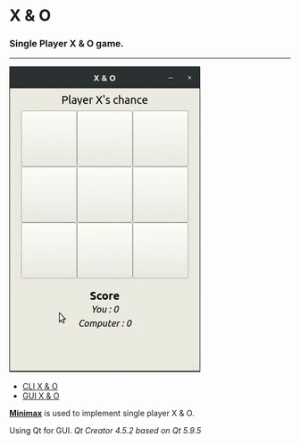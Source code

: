 # X & O

### Single Player X & O game.

----

![Demo X & O GUI](./img/XO_GUI.gif)

- [CLI X & O](./x_and_o.cpp)
- [GUI X & O](./XO_GUI)

[**Minimax**](https://en.wikipedia.org/wiki/Minimax) is used to implement single player X & O.

Using Qt for GUI.
_Qt Creator 4.5.2 based on Qt 5.9.5_
